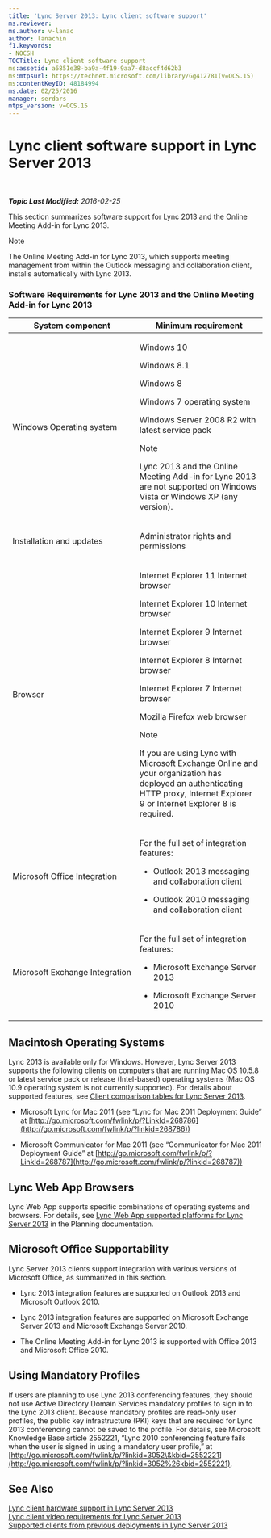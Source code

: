 ```yaml
---
title: 'Lync Server 2013: Lync client software support'
ms.reviewer: 
ms.author: v-lanac
author: lanachin
f1.keywords:
- NOCSH
TOCTitle: Lync client software support
ms:assetid: a6851e38-ba9a-4f19-9aa7-d8accf4d62b3
ms:mtpsurl: https://technet.microsoft.com/library/Gg412781(v=OCS.15)
ms:contentKeyID: 48184994
ms.date: 02/25/2016
manager: serdars
mtps_version: v=OCS.15
---
```


<div data-xmlns="http://www.w3.org/1999/xhtml">

<div class="topic" data-xmlns="http://www.w3.org/1999/xhtml" data-msxsl="urn:schemas-microsoft-com:xslt" data-cs="http://msdn.microsoft.com/en-us/">

<div data-asp="http://msdn2.microsoft.com/asp">

# Lync client software support in Lync Server 2013

</div>

<div id="mainSection">

<div id="mainBody">

<span> </span>

_**Topic Last Modified:** 2016-02-25_

This section summarizes software support for Lync 2013 and the Online Meeting Add-in for Lync 2013.

<div>


> [!NOTE]  
> The Online Meeting Add-in for Lync 2013, which supports meeting management from within the Outlook messaging and collaboration client, installs automatically with Lync 2013.



</div>

### Software Requirements for Lync 2013 and the Online Meeting Add-in for Lync 2013

<table>
<colgroup>
<col style="width: 50%" />
<col style="width: 50%" />
</colgroup>
<thead>
<tr class="header">
<th>System component</th>
<th>Minimum requirement</th>
</tr>
</thead>
<tbody>
<tr class="odd">
<td><p>Windows Operating system</p></td>
<td><p>Windows 10</p>
<p>Windows 8.1</p>
<p>Windows 8</p>
<p>Windows 7 operating system</p>
<p>Windows Server 2008 R2 with latest service pack</p>
<div>

> [!NOTE]  
> Lync 2013 and the Online Meeting Add-in for Lync 2013 are not supported on Windows Vista or Windows XP (any version).


</div></td>
</tr>
<tr class="even">
<td><p>Installation and updates</p></td>
<td><p>Administrator rights and permissions</p></td>
</tr>
<tr class="odd">
<td><p>Browser</p></td>
<td><p>Internet Explorer 11 Internet browser</p>
<p>Internet Explorer 10 Internet browser</p>
<p>Internet Explorer 9 Internet browser</p>
<p>Internet Explorer 8 Internet browser</p>
<p>Internet Explorer 7 Internet browser</p>
<p>Mozilla Firefox web browser</p>
<div>

> [!NOTE]  
> If you are using Lync with Microsoft Exchange Online and your organization has deployed an authenticating HTTP proxy, Internet Explorer 9 or Internet Explorer 8 is required.


</div></td>
</tr>
<tr class="even">
<td><p>Microsoft Office Integration</p></td>
<td><p>For the full set of integration features:</p>
<ul>
<li><p>Outlook 2013 messaging and collaboration client</p></li>
<li><p>Outlook 2010 messaging and collaboration client</p></li>
</ul></td>
</tr>
<tr class="odd">
<td><p>Microsoft Exchange Integration</p></td>
<td><p>For the full set of integration features:</p>
<ul>
<li><p>Microsoft Exchange Server 2013</p></li>
<li><p>Microsoft Exchange Server 2010</p></li>
</ul></td>
</tr>
</tbody>
</table>


<div>

## Macintosh Operating Systems

Lync 2013 is available only for Windows. However, Lync Server 2013 supports the following clients on computers that are running Mac OS 10.5.8 or latest service pack or release (Intel-based) operating systems (Mac OS 10.9 operating system is not currently supported). For details about supported features, see [Client comparison tables for Lync Server 2013](lync-server-2013-desktop-client-comparison-tables.md).

  - Microsoft Lync for Mac 2011 (see “Lync for Mac 2011 Deployment Guide” at [http://go.microsoft.com/fwlink/p/?LinkId=268786](http://go.microsoft.com/fwlink/p/?linkid=268786))

  - Microsoft Communicator for Mac 2011 (see “Communicator for Mac 2011 Deployment Guide” at [http://go.microsoft.com/fwlink/p/?LinkId=268787](http://go.microsoft.com/fwlink/p/?linkid=268787))

</div>

<div>

## Lync Web App Browsers

Lync Web App supports specific combinations of operating systems and browsers. For details, see [Lync Web App supported platforms for Lync Server 2013](lync-server-2013-lync-web-app-supported-platforms.md) in the Planning documentation.

</div>

<div>

## Microsoft Office Supportability

Lync Server 2013 clients support integration with various versions of Microsoft Office, as summarized in this section.

  - Lync 2013 integration features are supported on Outlook 2013 and Microsoft Outlook 2010.

  - Lync 2013 integration features are supported on Microsoft Exchange Server 2013 and Microsoft Exchange Server 2010.

  - The Online Meeting Add-in for Lync 2013 is supported with Office 2013 and Microsoft Office 2010.

</div>

<div>

## Using Mandatory Profiles

If users are planning to use Lync 2013 conferencing features, they should not use Active Directory Domain Services mandatory profiles to sign in to the Lync 2013 client. Because mandatory profiles are read-only user profiles, the public key infrastructure (PKI) keys that are required for Lync 2013 conferencing cannot be saved to the profile. For details, see Microsoft Knowledge Base article 2552221, “Lync 2010 conferencing feature fails when the user is signed in using a mandatory user profile,” at [http://go.microsoft.com/fwlink/p/?linkid=3052\&kbid=2552221](http://go.microsoft.com/fwlink/p/?linkid=3052%26kbid=2552221).

</div>

<div>

## See Also


[Lync client hardware support in Lync Server 2013](lync-server-2013-lync-client-hardware-support.md)  
[Lync client video requirements for Lync Server 2013](lync-server-2013-lync-client-video-requirements.md)  
[Supported clients from previous deployments in Lync Server 2013](lync-server-2013-supported-clients-from-previous-deployments.md)  
  

</div>

</div>

<span> </span>

</div>

</div>

</div>

